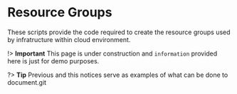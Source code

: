 # Resource Groups

These scripts provide the code required to create the resource groups used by infratructure within cloud environment. 

!> **Important** This page is under construction and `information` provided here is just for demo purposes.

?> **Tip** Previous and this notices serve as examples of what can be done to document.git 
